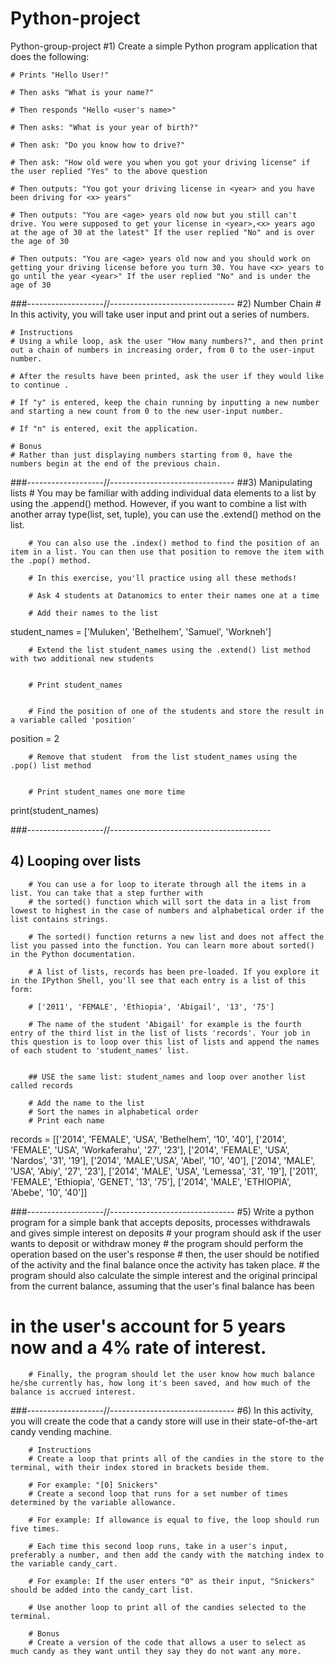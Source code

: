 # Python-project
Python-group-project
#1) Create a simple Python program application that does the following:

    # Prints "Hello User!"

    # Then asks "What is your name?"

    # Then responds "Hello <user's name>"

    # Then asks: "What is your year of birth?"

    # Then ask: "Do you know how to drive?"

    # Then ask: "How old were you when you got your driving license" if the user replied "Yes" to the above question

    # Then outputs: "You got your driving license in <year> and you have been driving for <x> years" 

    # Then outputs: "You are <age> years old now but you still can't drive. You were supposed to get your license in <year>,<x> years ago at the age of 30 at the latest" If the user replied "No" and is over the age of 30

    # Then outputs: "You are <age> years old now and you should work on getting your driving license before you turn 30. You have <x> years to go until the year <year>" If the user replied "No" and is under the age of 30
    

###-------------------//-------------------------------
#2) Number Chain
    # In this activity, you will take user input and print out a series of numbers.

    # Instructions
    # Using a while loop, ask the user "How many numbers?", and then print out a chain of numbers in increasing order, from 0 to the user-input number.

    # After the results have been printed, ask the user if they would like to continue .

    # If "y" is entered, keep the chain running by inputting a new number and starting a new count from 0 to the new user-input number.

    # If "n" is entered, exit the application.

    # Bonus
    # Rather than just displaying numbers starting from 0, have the numbers begin at the end of the previous chain.

###-------------------//-------------------------------
##3) Manipulating lists 
        # You may be familiar with adding individual data elements to a list by using the .append() method. However, if you want to combine a list with another array type(list, set, tuple), you can use the .extend() method on the list.

        # You can also use the .index() method to find the position of an item in a list. You can then use that position to remove the item with the .pop() method.

        # In this exercise, you'll practice using all these methods!

        # Ask 4 students at Datanomics to enter their names one at a time
        
        # Add their names to the list

student_names = ['Muluken', 'Bethelhem', 'Samuel', 'Workneh']

        # Extend the list student_names using the .extend() list method with two additional new students 


        # Print student_names


        # Find the position of one of the students and store the result in a variable called 'position'
       
position = 2

        # Remove that student  from the list student_names using the .pop() list method
       

        # Print student_names one more time

print(student_names)

###-------------------//----------------------------------------

## 4) Looping over lists
        # You can use a for loop to iterate through all the items in a list. You can take that a step further with 
        # the sorted() function which will sort the data in a list from lowest to highest in the case of numbers and alphabetical order if the list contains strings. 

        # The sorted() function returns a new list and does not affect the list you passed into the function. You can learn more about sorted() in the Python documentation.

        # A list of lists, records has been pre-loaded. If you explore it in the IPython Shell, you'll see that each entry is a list of this form:

        # ['2011', 'FEMALE', 'Ethiopia', 'Abigail', '13', '75']

        # The name of the student 'Abigail' for example is the fourth entry of the third list in the list of lists 'records'. Your job in this question is to loop over this list of lists and append the names of each student to 'student_names' list.


        ## USE the same list: student_names and loop over another list called records

        # Add the name to the list
        # Sort the names in alphabetical order
        # Print each name

records = [['2014', 'FEMALE', 'USA', 'Bethelhem', '10', '40'], ['2014', 'FEMALE', 'USA', 'Workaferahu', '27', '23'], ['2014', 'FEMALE', 'USA', 'Nardos', '31', '19'], ['2014', 'MALE','USA', 'Abel', '10', '40'], ['2014', 'MALE', 'USA', 'Abiy', '27', '23'], ['2014', 'MALE', 'USA', 'Lemessa', '31', '19'], ['2011', 'FEMALE', 'Ethiopia', 'GENET', '13', '75'], ['2014', 'MALE', 'ETHIOPIA', 'Abebe', '10', '40']]

###-------------------//-------------------------------
#5) Write a python program for a simple bank that accepts deposits, processes withdrawals and gives simple interest on deposits
        # your program should ask if the user wants to deposit or withdraw money
        # the program should perform the operation based on the user's response
        # then, the user should be notified of the activity and the final balance once the activity has taken place. 
        # the program should also calculate the simple interest and the original principal from the current balance, assuming that the user's final balance has been 
# in the user's account for 5 years now and a 4% rate of interest.
        # Finally, the program should let the user know how much balance he/she currently has, how long it's been saved, and how much of the balance is accrued interest.

###-------------------//-------------------------------
#6) In this activity, you will create the code that a candy store will use in their state-of-the-art candy vending machine.

        # Instructions
        # Create a loop that prints all of the candies in the store to the terminal, with their index stored in brackets beside them.

        # For example: "[0] Snickers"
        # Create a second loop that runs for a set number of times determined by the variable allowance.

        # For example: If allowance is equal to five, the loop should run five times.

        # Each time this second loop runs, take in a user's input, preferably a number, and then add the candy with the matching index to the variable candy_cart.

        # For example: If the user enters "0" as their input, "Snickers" should be added into the candy_cart list.

        # Use another loop to print all of the candies selected to the terminal.

        # Bonus
        # Create a version of the code that allows a user to select as much candy as they want until they say they do not want any more.
